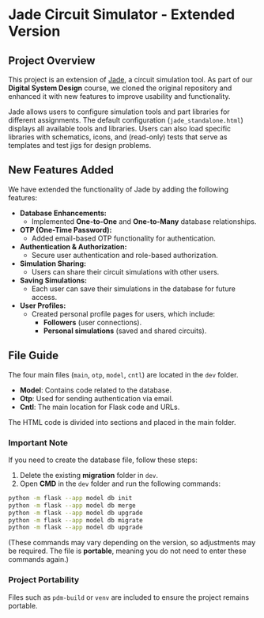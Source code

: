 # **Jade Circuit Simulator - Extended Version**

## **Project Overview**
This project is an extension of [Jade](https://github.com/6004x/jade), a circuit simulation tool. As part of our **Digital System Design** course, we cloned the original repository and enhanced it with new features to improve usability and functionality.

Jade allows users to configure simulation tools and part libraries for different assignments. The default configuration (`jade_standalone.html`) displays all available tools and libraries. Users can also load specific libraries with schematics, icons, and (read-only) tests that serve as templates and test jigs for design problems.

## **New Features Added**
We have extended the functionality of Jade by adding the following features:

- **Database Enhancements:**  
  - Implemented **One-to-One** and **One-to-Many** database relationships.  
- **OTP (One-Time Password):**  
  - Added email-based OTP functionality for authentication.  
- **Authentication & Authorization:**  
  - Secure user authentication and role-based authorization.  
- **Simulation Sharing:**  
  - Users can share their circuit simulations with other users.  
- **Saving Simulations:**  
  - Each user can save their simulations in the database for future access.  
- **User Profiles:**  
  - Created personal profile pages for users, which include:  
    - **Followers** (user connections).  
    - **Personal simulations** (saved and shared circuits).  

## **File Guide**
The four main files (`main`, `otp`, `model`, `cntl`) are located in the `dev` folder.

- **Model**: Contains code related to the database.  
- **Otp**: Used for sending authentication via email.  
- **Cntl**: The main location for Flask code and URLs.  

The HTML code is divided into sections and placed in the main folder.

### **Important Note**
If you need to create the database file, follow these steps:  

1. Delete the existing **migration** folder in `dev`.  
2. Open **CMD** in the `dev` folder and run the following commands:  

```sh
python -m flask --app model db init
python -m flask --app model db merge
python -m flask --app model db upgrade
python -m flask --app model db migrate
python -m flask --app model db upgrade
```

(These commands may vary depending on the version, so adjustments may be required. The file is **portable**, meaning you do not need to enter these commands again.)

### **Project Portability**
Files such as `pdm-build` or `venv` are included to ensure the project remains portable.
